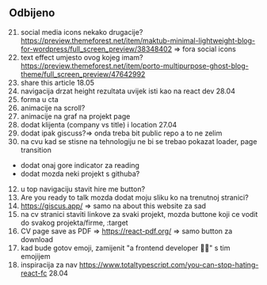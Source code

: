 ## Odbijeno
21. social media icons nekako drugacije? https://preview.themeforest.net/item/maktub-minimal-lightweight-blog-for-wordpress/full_screen_preview/38348402 => fora social icons
22. text effect umjesto ovog kojeg imam? https://preview.themeforest.net/item/porto-multipurpose-ghost-blog-theme/full_screen_preview/47642992
41. share this article 18.05
42. navigacija drzat height rezultata uvijek isti kao na react dev 28.04
43. forma u cta
44. animacije na scroll?
23. animacije na graf na projekt page
46. dodat klijenta (company vs title) i location 27.04
47. dodat ipak giscuss?=> onda treba bit public repo a to ne zelim
48. na cvu kad se stisne na tehnologiju ne bi se trebao pokazat loader, page transition

- dodat onaj gore indicator za reading
- dodat mozda neki projekt s githuba?

12. u top navigaciju stavit hire me button?
13. Are you ready to talk mozda dodat moju sliku ko na trenutnoj stranici?
14. https://giscus.app/ => samo na about this website za sad
15. na cv stranici staviti linkove za svaki projekt, mozda buttone koji ce vodit do svakog projekta/firme, :target
16. CV page save as PDF => https://react-pdf.org/ => samo button za download
17. kad bude gotov emoji, zamijenit "a frontend developer 👩‍💻" s tim emojijem
18. inspiracija za nav https://www.totaltypescript.com/you-can-stop-hating-react-fc 28.04
